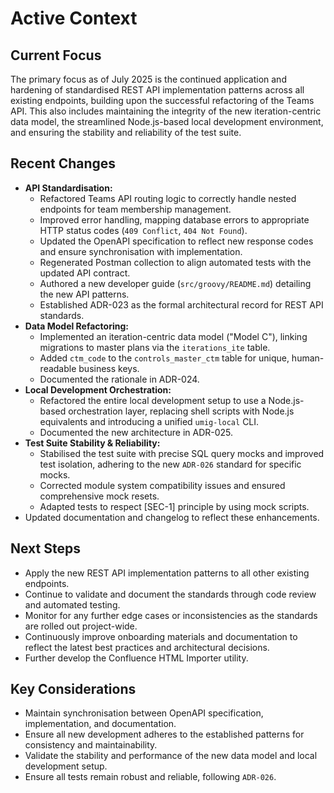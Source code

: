 # Active Context

## Current Focus

The primary focus as of July 2025 is the continued application and hardening of standardised REST API implementation patterns across all existing endpoints, building upon the successful refactoring of the Teams API. This also includes maintaining the integrity of the new iteration-centric data model, the streamlined Node.js-based local development environment, and ensuring the stability and reliability of the test suite.

## Recent Changes

- **API Standardisation:**
  - Refactored Teams API routing logic to correctly handle nested endpoints for team membership management.
  - Improved error handling, mapping database errors to appropriate HTTP status codes (`409 Conflict`, `404 Not Found`).
  - Updated the OpenAPI specification to reflect new response codes and ensure synchronisation with implementation.
  - Regenerated Postman collection to align automated tests with the updated API contract.
  - Authored a new developer guide (`src/groovy/README.md`) detailing the new API patterns.
  - Established ADR-023 as the formal architectural record for REST API standards.
- **Data Model Refactoring:**
  - Implemented an iteration-centric data model ("Model C"), linking migrations to master plans via the `iterations_ite` table.
  - Added `ctm_code` to the `controls_master_ctm` table for unique, human-readable business keys.
  - Documented the rationale in ADR-024.
- **Local Development Orchestration:**
  - Refactored the entire local development setup to use a Node.js-based orchestration layer, replacing shell scripts with Node.js equivalents and introducing a unified `umig-local` CLI.
  - Documented the new architecture in ADR-025.
- **Test Suite Stability & Reliability:**
  - Stabilised the test suite with precise SQL query mocks and improved test isolation, adhering to the new `ADR-026` standard for specific mocks.
  - Corrected module system compatibility issues and ensured comprehensive mock resets.
  - Adapted tests to respect [SEC-1] principle by using mock scripts.
- Updated documentation and changelog to reflect these enhancements.

## Next Steps

- Apply the new REST API implementation patterns to all other existing endpoints.
- Continue to validate and document the standards through code review and automated testing.
- Monitor for any further edge cases or inconsistencies as the standards are rolled out project-wide.
- Continuously improve onboarding materials and documentation to reflect the latest best practices and architectural decisions.
- Further develop the Confluence HTML Importer utility.

## Key Considerations

- Maintain synchronisation between OpenAPI specification, implementation, and documentation.
- Ensure all new development adheres to the established patterns for consistency and maintainability.
- Validate the stability and performance of the new data model and local development setup.
- Ensure all tests remain robust and reliable, following `ADR-026`.
